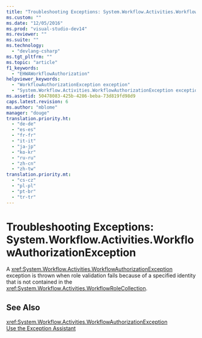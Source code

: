 ```yaml
---
title: "Troubleshooting Exceptions: System.Workflow.Activities.WorkflowAuthorizationException"
ms.custom: ""
ms.date: "12/05/2016"
ms.prod: "visual-studio-dev14"
ms.reviewer: ""
ms.suite: ""
ms.technology: 
  - "devlang-csharp"
ms.tgt_pltfrm: ""
ms.topic: "article"
f1_keywords: 
  - "EHWAWorkflowAuthorization"
helpviewer_keywords: 
  - "WorkflowAuthorizationException exception"
  - "System.Workflow.Activities.WorkflowAuthorizationException exception"
ms.assetid: 50478083-425b-4286-beba-73d819fd98d9
caps.latest.revision: 6
ms.author: "mblome"
manager: "douge"
translation.priority.ht: 
  - "de-de"
  - "es-es"
  - "fr-fr"
  - "it-it"
  - "ja-jp"
  - "ko-kr"
  - "ru-ru"
  - "zh-cn"
  - "zh-tw"
translation.priority.mt: 
  - "cs-cz"
  - "pl-pl"
  - "pt-br"
  - "tr-tr"
---
```

# Troubleshooting Exceptions: System.Workflow.Activities.WorkflowAuthorizationException
A <xref:System.Workflow.Activities.WorkflowAuthorizationException> exception is thrown when role validation fails because of a specified identity that is not contained in the <xref:System.Workflow.Activities.WorkflowRoleCollection>.  
  
## See Also  
 <xref:System.Workflow.Activities.WorkflowAuthorizationException>   
 [Use the Exception Assistant](../Topic/How%20to:%20Use%20the%20Exception%20Assistant.md)